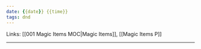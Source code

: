 ```yaml
---
date: {{date}} {{time}}
tags: dnd
---
```

Links: [[001 Magic Items MOC|Magic Items]], [[Magic Items P]]
___
